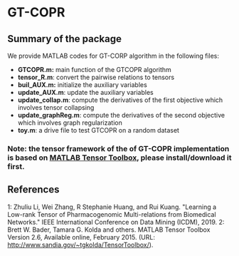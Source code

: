 # GT-COPR

## Summary of the package
We provide MATLAB codes for GT-CORP algorithm in the following files:

- **GTCOPR.m:** main function of the GTCOPR algorithm
- **tensor_R.m**: convert the pairwise relations to tensors
- **buil_AUX.m:** initialize the auxiliary variables
- **update_AUX.m**: update the auxiliary variables
- **update_collap.m**: compute the derivatives of the first objective which involves tensor collapsing
- **update_graphReg.m**: compute the derivatives of the second objective which involves graph regularization
- **toy.m**: a drive file to test GTCOPR on a random dataset

### Note: the tensor framework of the of GT-COPR implementation is based on [MATLAB Tensor Toolbox](http://www.sandia.gov/~tgkolda/TensorToolbox/), please install/download it first.


## References
1: Zhuliu Li, Wei Zhang, R Stephanie Huang, and Rui Kuang. "Learning a Low-rank Tensor of Pharmacogenomic Multi-relations from Biomedical Networks." IEEE International Conference on Data Mining (ICDM), 2019.
2: Brett W. Bader, Tamara G. Kolda and others. MATLAB Tensor Toolbox Version 2.6, Available online, February 2015. (URL: http://www.sandia.gov/~tgkolda/TensorToolbox/).
